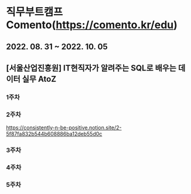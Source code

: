 # 직무부트캠프 Comento(https://comento.kr/edu)
## 2022. 08. 31 ~ 2022. 10. 05
## [서울산업진흥원] IT현직자가 알려주는 SQL로 배우는 데이터 실무 AtoZ

### 1주차
### 2주차
https://consistently-n-be-positive.notion.site/2-5f87fa832b544b608886ba12deb55d0c
### 3주차
### 4주차
### 5주차
